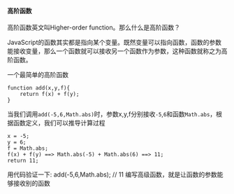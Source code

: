 #### 高阶函数

高阶函数英文叫Higher-order function。那么什么是高阶函数？

JavaScript的函数其实都是指向某个变量。既然变量可以指向函数，函数的参数能接收变量，那么一个函数就可以接收另一个函数作为参数，这种函数就称之为高阶函数。

一个最简单的高阶函数

	function add(x,y,f){
    	return f(x) + f(y);
    }

当我们调用`add(-5,6,Math.abs)`时，参数x,y,f分别接收`-5`,`6`和函数`Math.abs`，根据函数定义，我们可以推导计算过程

	x = -5;
    y = 6;
    f = Math.abs;
    f(x) + f(y) ==> Math.abs(-5) + Math.abs(6) ==> 11;
    return 11;

用代码验证一下:
	add(-5,6,Math.abs); // 11
编写高级函数，就是让函数的参数能够接收别的函数
